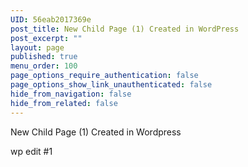 ```yaml
---
UID: 56eab2017369e
post_title: New Child Page (1) Created in WordPress
post_excerpt: ""
layout: page
published: true
menu_order: 100
page_options_require_authentication: false
page_options_show_link_unauthenticated: false
hide_from_navigation: false
hide_from_related: false
---
```

New Child Page (1) Created in Wordpress

wp edit #1
